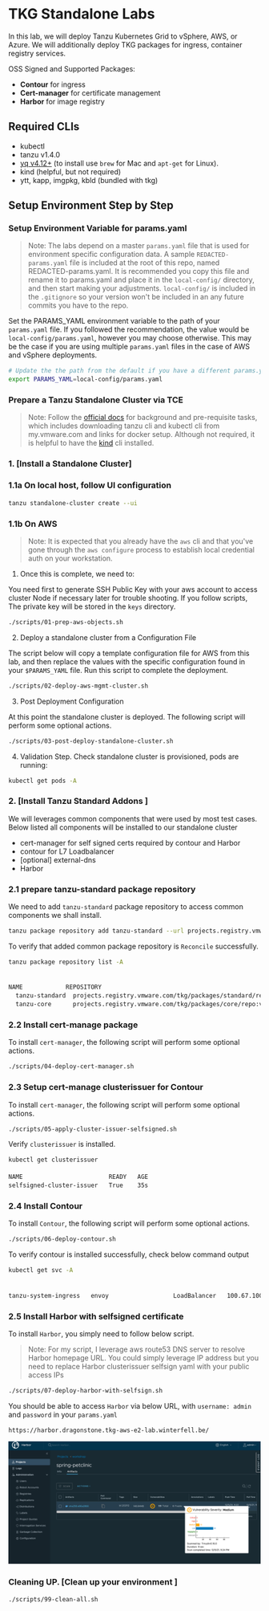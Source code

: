 # TKG Standalone Labs 

In this lab, we will deploy Tanzu Kubernetes Grid to vSphere, AWS, or Azure.  We will additionally deploy TKG packages for ingress, container registry services.

OSS Signed and Supported Packages:

- **Contour** for ingress
- **Cert-manager** for certificate management
- **Harbor** for image registry


## Required CLIs

- kubectl
- tanzu v1.4.0
- [yq v4.12+](https://github.com/mikefarah/yq) (to install use `brew` for Mac and `apt-get` for Linux).
- kind (helpful, but not required)
- ytt, kapp, imgpkg, kbld (bundled with tkg)

## Setup Environment Step by Step
### Setup Environment Variable for params.yaml


>Note: The labs depend on a master `params.yaml` file that is used for environment specific configuration data.  A sample `REDACTED-params.yaml` file is included at the root of this repo, named REDACTED-params.yaml.  It is recommended you copy this file and rename it to params.yaml and place it in the `local-config/` directory, and then start making your adjustments.  `local-config/` is included in the `.gitignore` so your version won't be included in an any future commits you have to the repo.


Set the PARAMS_YAML environment variable to the path of your `params.yaml` file.  If you followed the recommendation, the value would be `local-config/params.yaml`, however you may choose otherwise.  This may be the case if you are using multiple `params.yaml` files in the case of AWS and vSphere deployments.

```bash
# Update the the path from the default if you have a different params.yaml file name or location.
export PARAMS_YAML=local-config/params.yaml
```

### Prepare a Tanzu Standalone Cluster via TCE

>Note: Follow the [official docs](https://docs.vmware.com/en/VMware-Tanzu-Kubernetes-Grid/1.4/vmware-tanzu-kubernetes-grid-14/GUID-install-cli.html) for background and pre-requisite tasks, which includes downloading tanzu cli and kubectl cli from my.vmware.com and links for docker setup.  Although not required, it is helpful to have the [kind](https://github.com/kubernetes-sigs/kind) cli installed.

### 1. [Install a Standalone Cluster]

### 1.1a On local host, follow UI configuration

```bash
tanzu standalone-cluster create --ui
```
### 1.1b On AWS

>Note: It is expected that you already have the `aws` cli and that you've gone through the `aws configure` process to establish local credential auth on your workstation.

1. Once this is complete, we need to:

You need first to generate SSH Public Key with your aws account to access cluster Node if necessary later for trouble shooting. If you follow scripts, The private key will be stored in the `keys` directory.

```bash
./scripts/01-prep-aws-objects.sh
```

2. Deploy a standalone cluster from a Configuration File

The script below will copy a template configuration file for AWS from this lab, and then replace the values with the specific configuration found in your `$PARAMS_YAML` file. Run this script to complete the deployment.

```bash
./scripts/02-deploy-aws-mgmt-cluster.sh
```

3. Post Deployment Configuration

At this point the standalone cluster is deployed.  The following script will perform some optional actions.

```bash
./scripts/03-post-deploy-standalone-cluster.sh
```

4. Validation Step. Check standalone cluster is provisioned, pods are running:

```bash
kubectl get pods -A
```

### 2. [Install Tanzu Standard Addons ]

We will leverages common components that were used by most test cases. Below listed all components will be installed to our standalone cluster

- cert-manager for self signed certs required by contour and Harbor
- contour for L7 Loadbalancer
- [optional] external-dns
- Harbor 

### 2.1 prepare tanzu-standard package repository

We need to add `tanzu-standard` package repository to access common components we shall install. 

```bash
tanzu package repository add tanzu-standard --url projects.registry.vmware.com/tkg/packages/standard/repo:v1.4.0  --namespace tanzu-kapp --create-namespace
```

To verify that added common package repository is `Reconcile` successfully.

```bash
tanzu package repository list -A


NAME            REPOSITORY                                                                  STATUS               DETAILS  NAMESPACE
  tanzu-standard  projects.registry.vmware.com/tkg/packages/standard/repo:v1.4.0              Reconcile succeeded                   tanzu-kapp
  tanzu-core      projects.registry.vmware.com/tkg/packages/core/repo:v1.21.2_vmware.1-tkg.1  Reconcile succeeded           tkg-system
```

### 2.2 Install cert-manage package

To install `cert-manager`, the following script will perform some optional actions.

```bash
./scripts/04-deploy-cert-manager.sh
```

### 2.3 Setup cert-manage clusterissuer for Contour 

To install `cert-manager`, the following script will perform some optional actions.

```bash
./scripts/05-apply-cluster-issuer-selfsigned.sh
```

Verify `clusterissuer` is installed.

```bash
kubectl get clusterissuer

NAME                        READY   AGE
selfsigned-cluster-issuer   True    35s
```

### 2.4 Install Contour 

To install `Contour`, the following script will perform some optional actions.

```bash
./scripts/06-deploy-contour.sh
```

To verify contour is installed successfully, check below command output

```bash
kubectl get svc -A


tanzu-system-ingress   envoy                  LoadBalancer   100.67.100.205   a8ecee570f62949c1ae1f159f5ed103a-67068714.us-west-2.elb.amazonaws.com   80:32716/TCP,443:32531/TCP   4m7s
```

### 2.5 Install Harbor with selfsigned certificate

To install `Harbor`, you simply need to follow below script. 


>Note: For my script, I leverage aws route53 DNS server to resolve Harbor homepage URL. You could simply leverage IP address but you need to replace Harbor clusterissuer selfsign yaml with your public access IPs

```bash
./scripts/07-deploy-harbor-with-selfsign.sh
```

You should be able to access `Harbor` via below URL, with `username: admin` and `password` in your `params.yaml` 

```bash
https://harbor.dragonstone.tkg-aws-e2-lab.winterfell.be/
```

![TKG Standard Outbox Harbor](docs/tkg-lab-harbor.jpg)


### Cleaning UP. [Clean up your environment ]

```bash
./scripts/99-clean-all.sh
```